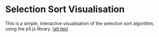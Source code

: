 # Selection Sort Visualisation

This is a simple, interactive visualisation of the selection sort algorithm, using the p5.js library.
[!alt text](images/screenshot1.png)
